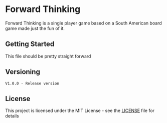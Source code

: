 # Forward Thinking

Forward Thinking is a single player game based on a South American board game made just the fun of it.

## Getting Started

This file should be pretty straight forward

## Versioning

```
V1.0.0 - Release version
```

## License

This project is licensed under the MIT License - see the [LICENSE](LICENSE) file for details